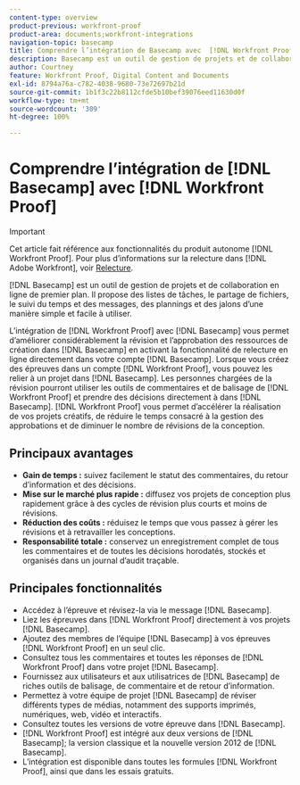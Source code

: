```yaml
---
content-type: overview
product-previous: workfront-proof
product-area: documents;workfront-integrations
navigation-topic: basecamp
title: Comprendre l’intégration de Basecamp avec  [!DNL Workfront Proof]
description: Basecamp est un outil de gestion de projets et de collaboration en ligne de premier plan. Il propose des listes de tâches, le partage de fichiers, le suivi du temps et des messages, des plannings et des jalons d’une manière simple et facile à utiliser.
author: Courtney
feature: Workfront Proof, Digital Content and Documents
exl-id: 8794a76a-c782-4038-9680-73e72697b21d
source-git-commit: 1b1f3c22b8112cfde5b10bef39076eed11630d0f
workflow-type: tm+mt
source-wordcount: '309'
ht-degree: 100%

---
```


# Comprendre l’intégration de [!DNL Basecamp] avec [!DNL Workfront Proof]

>[!IMPORTANT]
>
>Cet article fait référence aux fonctionnalités du produit autonome [!DNL Workfront Proof]. Pour plus d’informations sur la relecture dans [!DNL Adobe Workfront], voir [Relecture](../../../review-and-approve-work/proofing/proofing.md).

[!DNL Basecamp] est un outil de gestion de projets et de collaboration en ligne de premier plan. Il propose des listes de tâches, le partage de fichiers, le suivi du temps et des messages, des plannings et des jalons d’une manière simple et facile à utiliser.

L’intégration de [!DNL Workfront Proof] avec [!DNL Basecamp] vous permet d’améliorer considérablement la révision et l’approbation des ressources de création dans [!DNL Basecamp] en activant la fonctionnalité de relecture en ligne directement dans votre compte [!DNL Basecamp]. Lorsque vous créez des épreuves dans un compte [!DNL Workfront Proof], vous pouvez les relier à un projet dans [!DNL Basecamp]. Les personnes chargées de la révision pourront utiliser les outils de commentaires et de balisage de [!DNL Workfront Proof] et prendre des décisions directement à dans [!DNL Basecamp]. [!DNL Workfront Proof] vous permet d’accélérer la réalisation de vos projets créatifs, de réduire le temps consacré à la gestion des approbations et de diminuer le nombre de révisions de la conception.

## Principaux avantages

* **Gain de temps :** suivez facilement le statut des commentaires, du retour d’information et des décisions.
* **Mise sur le marché plus rapide :** diffusez vos projets de conception plus rapidement grâce à des cycles de révision plus courts et moins de révisions.
* **Réduction des coûts :** réduisez le temps que vous passez à gérer les révisions et à retravailler les conceptions.
* **Responsabilité totale :** conservez un enregistrement complet de tous les commentaires et de toutes les décisions horodatés, stockés et organisés dans un journal d’audit traçable.

## Principales fonctionnalités

* Accédez à l’épreuve et révisez-la via le message [!DNL Basecamp].
* Liez les épreuves dans [!DNL Workfront Proof] directement à vos projets [!DNL Basecamp].
* Ajoutez des membres de l’équipe [!DNL Basecamp] à vos épreuves [!DNL Workfront Proof] en un seul clic.
* Consultez tous les commentaires et toutes les réponses de [!DNL Workfront Proof] dans votre projet [!DNL Basecamp].
* Fournissez aux utilisateurs et aux utilisatrices de [!DNL Basecamp] de riches outils de balisage, de commentaire et de retour d’information.
* Permettez à votre équipe de projet [!DNL Basecamp] de réviser différents types de médias, notamment des supports imprimés, numériques, web, vidéo et interactifs.
* Consultez toutes les versions de votre épreuve dans [!DNL Basecamp].
* [!DNL Workfront Proof] est intégré aux deux versions de [!DNL Basecamp]; la version classique et la nouvelle version 2012 de [!DNL Basecamp].
* L’intégration est disponible dans toutes les formules [!DNL Workfront Proof], ainsi que dans les essais gratuits.
